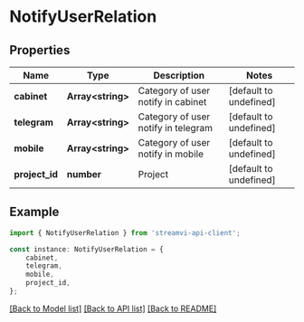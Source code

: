# NotifyUserRelation


## Properties

Name | Type | Description | Notes
------------ | ------------- | ------------- | -------------
**cabinet** | **Array&lt;string&gt;** | Category of user notify in cabinet | [default to undefined]
**telegram** | **Array&lt;string&gt;** | Category of user notify in telegram | [default to undefined]
**mobile** | **Array&lt;string&gt;** | Category of user notify in mobile | [default to undefined]
**project_id** | **number** | Project | [default to undefined]

## Example

```typescript
import { NotifyUserRelation } from 'streamvi-api-client';

const instance: NotifyUserRelation = {
    cabinet,
    telegram,
    mobile,
    project_id,
};
```

[[Back to Model list]](../README.md#documentation-for-models) [[Back to API list]](../README.md#documentation-for-api-endpoints) [[Back to README]](../README.md)
